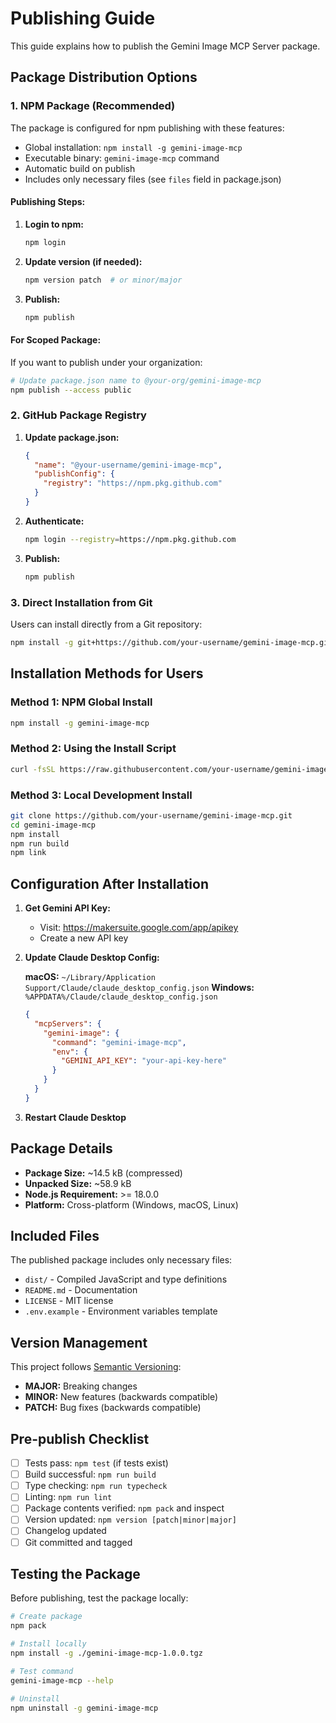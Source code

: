 # Publishing Guide

This guide explains how to publish the Gemini Image MCP Server package.

## Package Distribution Options

### 1. NPM Package (Recommended)

The package is configured for npm publishing with these features:
- Global installation: `npm install -g gemini-image-mcp`
- Executable binary: `gemini-image-mcp` command
- Automatic build on publish
- Includes only necessary files (see `files` field in package.json)

#### Publishing Steps:

1. **Login to npm:**
   ```bash
   npm login
   ```

2. **Update version (if needed):**
   ```bash
   npm version patch  # or minor/major
   ```

3. **Publish:**
   ```bash
   npm publish
   ```

#### For Scoped Package:
If you want to publish under your organization:
```bash
# Update package.json name to @your-org/gemini-image-mcp
npm publish --access public
```

### 2. GitHub Package Registry

1. **Update package.json:**
   ```json
   {
     "name": "@your-username/gemini-image-mcp",
     "publishConfig": {
       "registry": "https://npm.pkg.github.com"
     }
   }
   ```

2. **Authenticate:**
   ```bash
   npm login --registry=https://npm.pkg.github.com
   ```

3. **Publish:**
   ```bash
   npm publish
   ```

### 3. Direct Installation from Git

Users can install directly from a Git repository:
```bash
npm install -g git+https://github.com/your-username/gemini-image-mcp.git
```

## Installation Methods for Users

### Method 1: NPM Global Install
```bash
npm install -g gemini-image-mcp
```

### Method 2: Using the Install Script
```bash
curl -fsSL https://raw.githubusercontent.com/your-username/gemini-image-mcp/main/install.sh | bash
```

### Method 3: Local Development Install
```bash
git clone https://github.com/your-username/gemini-image-mcp.git
cd gemini-image-mcp
npm install
npm run build
npm link
```

## Configuration After Installation

1. **Get Gemini API Key:**
   - Visit: https://makersuite.google.com/app/apikey
   - Create a new API key

2. **Update Claude Desktop Config:**

   **macOS:** `~/Library/Application Support/Claude/claude_desktop_config.json`
   **Windows:** `%APPDATA%/Claude/claude_desktop_config.json`

   ```json
   {
     "mcpServers": {
       "gemini-image": {
         "command": "gemini-image-mcp",
         "env": {
           "GEMINI_API_KEY": "your-api-key-here"
         }
       }
     }
   }
   ```

3. **Restart Claude Desktop**

## Package Details

- **Package Size:** ~14.5 kB (compressed)
- **Unpacked Size:** ~58.9 kB
- **Node.js Requirement:** >= 18.0.0
- **Platform:** Cross-platform (Windows, macOS, Linux)

## Included Files

The published package includes only necessary files:
- `dist/` - Compiled JavaScript and type definitions
- `README.md` - Documentation
- `LICENSE` - MIT license
- `.env.example` - Environment variables template

## Version Management

This project follows [Semantic Versioning](https://semver.org/):
- **MAJOR:** Breaking changes
- **MINOR:** New features (backwards compatible)
- **PATCH:** Bug fixes (backwards compatible)

## Pre-publish Checklist

- [ ] Tests pass: `npm test` (if tests exist)
- [ ] Build successful: `npm run build`
- [ ] Type checking: `npm run typecheck`
- [ ] Linting: `npm run lint`
- [ ] Package contents verified: `npm pack` and inspect
- [ ] Version updated: `npm version [patch|minor|major]`
- [ ] Changelog updated
- [ ] Git committed and tagged

## Testing the Package

Before publishing, test the package locally:

```bash
# Create package
npm pack

# Install locally
npm install -g ./gemini-image-mcp-1.0.0.tgz

# Test command
gemini-image-mcp --help

# Uninstall
npm uninstall -g gemini-image-mcp
```
